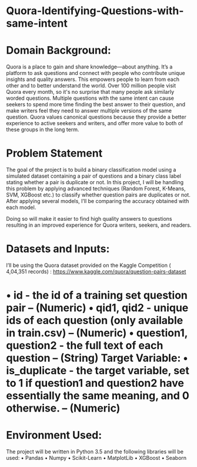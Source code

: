 # Quora-Identifying-Questions-with-same-intent
# Domain Background:
Quora is a place to gain and share knowledge—about anything. It’s a platform to ask questions and connect with people who contribute unique insights and quality answers. This empowers people to learn from each other and to better understand the world. Over 100 million people visit Quora every month, so it's no surprise that many people ask similarly worded questions. Multiple questions with the same intent can cause seekers to spend more time finding the best answer to their question, and make writers feel they need to answer multiple versions of the same question. Quora values canonical questions because they provide a better experience to active seekers and writers, and offer more value to both of these groups in the long term.

# Problem Statement
The goal of the project is to build a binary classification model using a simulated dataset containing a pair of questions and a binary class label stating whether a pair is duplicate or not. In this project, I will be handling this problem by applying advanced techniques (Random Forest, K-Means, SVM, XGBoost etc.) to classify whether question pairs are duplicates or not. After applying several models, I’ll be comparing the accuracy obtained with each model.

Doing so will make it easier to find high quality answers to questions resulting in an improved experience for Quora writers, seekers, and readers.

# Datasets and Inputs:
I’ll be using the Quora dataset provided on the Kaggle Competition ( 4,04,351 records) : https://www.kaggle.com/quora/question-pairs-dataset

# • id - the id of a training set question pair – (Numeric) • qid1, qid2 - unique ids of each question (only available in train.csv) – (Numeric) • question1, question2 - the full text of each question – (String) Target Variable: • is_duplicate - the target variable, set to 1 if question1 and question2 have essentially the same meaning, and 0 otherwise. – (Numeric)

# Environment Used:
The project will be written in Python 3.5 and the following libraries will be used: • Pandas • Numpy • Scikit-Learn • MatplotLib • XGBoost • Seaborn
